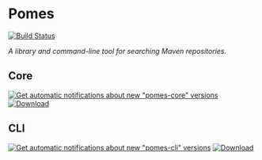 # Pomes

[![Build Status](https://travis-ci.org/pomes/pomes.svg?branch=master)](https://travis-ci.org/pomes/pomes)

_A library and command-line tool for searching Maven repositories._

## Core
[![Get automatic notifications about new "pomes-core" versions](https://www.bintray.com/docs/images/bintray_badge_color.png)](https://bintray.com/pomes/pomes/pomes-core/view?source=watch)
[ ![Download](https://api.bintray.com/packages/pomes/pomes/pomes-core/images/download.svg) ](https://bintray.com/pomes/pomes/pomes-core/_latestVersion)

## CLI
[![Get automatic notifications about new "pomes-cli" versions](https://www.bintray.com/docs/images/bintray_badge_color.png)](https://bintray.com/pomes/pomes/pomes-cli/view?source=watch)
[ ![Download](https://api.bintray.com/packages/pomes/pomes/pomes-cli/images/download.svg) ](https://bintray.com/pomes/pomes/pomes-cli/_latestVersion)

